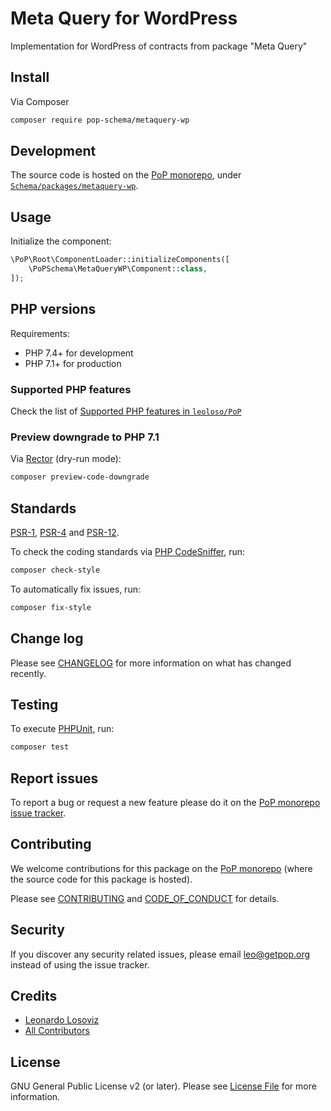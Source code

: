 # Meta Query for WordPress

<!--
[![Build Status][ico-travis]][link-travis]
[![Quality Score][ico-code-quality]][link-code-quality]
[![Software License][ico-license]](LICENSE.md)
[![Latest Version on Packagist][ico-version]][link-packagist]
[![Coverage Status][ico-scrutinizer]][link-scrutinizer]
[![Total Downloads][ico-downloads]][link-downloads]
-->

Implementation for WordPress of contracts from package "Meta Query"

## Install

Via Composer

``` bash
composer require pop-schema/metaquery-wp
```

## Development

The source code is hosted on the [PoP monorepo](https://github.com/leoloso/PoP), under [`Schema/packages/metaquery-wp`](https://github.com/leoloso/PoP/tree/master/layers/Schema/packages/metaquery-wp).

## Usage

Initialize the component:

``` php
\PoP\Root\ComponentLoader::initializeComponents([
    \PoPSchema\MetaQueryWP\Component::class,
]);
```

## PHP versions

Requirements:

- PHP 7.4+ for development
- PHP 7.1+ for production

### Supported PHP features

Check the list of [Supported PHP features in `leoloso/PoP`](https://github.com/leoloso/PoP/#supported-php-features)

### Preview downgrade to PHP 7.1

Via [Rector](https://github.com/rectorphp/rector) (dry-run mode):

```bash
composer preview-code-downgrade
```

## Standards

[PSR-1](https://www.php-fig.org/psr/psr-1), [PSR-4](https://www.php-fig.org/psr/psr-4) and [PSR-12](https://www.php-fig.org/psr/psr-12).

To check the coding standards via [PHP CodeSniffer](https://github.com/squizlabs/PHP_CodeSniffer), run:

``` bash
composer check-style
```

To automatically fix issues, run:

``` bash
composer fix-style
```

## Change log

Please see [CHANGELOG](CHANGELOG.md) for more information on what has changed recently.

## Testing

To execute [PHPUnit](https://phpunit.de/), run:

``` bash
composer test
```

## Report issues

To report a bug or request a new feature please do it on the [PoP monorepo issue tracker](https://github.com/leoloso/PoP/issues).

## Contributing

We welcome contributions for this package on the [PoP monorepo](https://github.com/leoloso/PoP) (where the source code for this package is hosted).

Please see [CONTRIBUTING](CONTRIBUTING.md) and [CODE_OF_CONDUCT](CODE_OF_CONDUCT.md) for details.

## Security

If you discover any security related issues, please email leo@getpop.org instead of using the issue tracker.

## Credits

- [Leonardo Losoviz][link-author]
- [All Contributors][link-contributors]

## License

GNU General Public License v2 (or later). Please see [License File](LICENSE.md) for more information.

[ico-version]: https://img.shields.io/packagist/v/pop-schema/metaquery-wp.svg?style=flat-square
[ico-license]: https://img.shields.io/badge/license-MIT-brightgreen.svg?style=flat-square
[ico-travis]: https://img.shields.io/travis/pop-schema/metaquery-wp/master.svg?style=flat-square
[ico-scrutinizer]: https://img.shields.io/scrutinizer/coverage/g/pop-schema/metaquery-wp.svg?style=flat-square
[ico-code-quality]: https://img.shields.io/scrutinizer/g/pop-schema/metaquery-wp.svg?style=flat-square
[ico-downloads]: https://img.shields.io/packagist/dt/pop-schema/metaquery-wp.svg?style=flat-square

[link-packagist]: https://packagist.org/packages/pop-schema/metaquery-wp
[link-travis]: https://travis-ci.org/pop-schema/metaquery-wp
[link-scrutinizer]: https://scrutinizer-ci.com/g/pop-schema/metaquery-wp/code-structure
[link-code-quality]: https://scrutinizer-ci.com/g/pop-schema/metaquery-wp
[link-downloads]: https://packagist.org/packages/pop-schema/metaquery-wp
[link-author]: https://github.com/leoloso
[link-contributors]: ../../../../../../contributors

